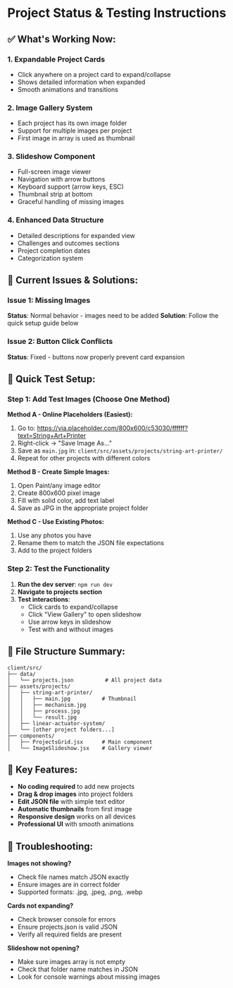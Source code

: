 # Project Status & Testing Instructions

## ✅ What's Working Now:

### 1. **Expandable Project Cards**
- Click anywhere on a project card to expand/collapse
- Shows detailed information when expanded
- Smooth animations and transitions

### 2. **Image Gallery System**
- Each project has its own image folder
- Support for multiple images per project
- First image in array is used as thumbnail

### 3. **Slideshow Component**
- Full-screen image viewer
- Navigation with arrow buttons
- Keyboard support (arrow keys, ESC)
- Thumbnail strip at bottom
- Graceful handling of missing images

### 4. **Enhanced Data Structure**
- Detailed descriptions for expanded view
- Challenges and outcomes sections
- Project completion dates
- Categorization system

## 🔧 Current Issues & Solutions:

### Issue 1: Missing Images
**Status**: Normal behavior - images need to be added
**Solution**: Follow the quick setup guide below

### Issue 2: Button Click Conflicts
**Status**: Fixed - buttons now properly prevent card expansion

## 🚀 Quick Test Setup:

### Step 1: Add Test Images (Choose One Method)

**Method A - Online Placeholders (Easiest):**
1. Go to: https://via.placeholder.com/800x600/c53030/ffffff?text=String+Art+Printer
2. Right-click → "Save Image As..."
3. Save as `main.jpg` in: `client/src/assets/projects/string-art-printer/`
4. Repeat for other projects with different colors

**Method B - Create Simple Images:**
1. Open Paint/any image editor
2. Create 800x600 pixel image
3. Fill with solid color, add text label
4. Save as JPG in the appropriate project folder

**Method C - Use Existing Photos:**
1. Use any photos you have
2. Rename them to match the JSON file expectations
3. Add to the project folders

### Step 2: Test the Functionality

1. **Run the dev server**: `npm run dev`
2. **Navigate to projects section**
3. **Test interactions**:
   - Click cards to expand/collapse
   - Click "View Gallery" to open slideshow
   - Use arrow keys in slideshow
   - Test with and without images

## 📁 File Structure Summary:

```
client/src/
├── data/
│   └── projects.json          # All project data
├── assets/projects/
│   ├── string-art-printer/
│   │   ├── main.jpg          # Thumbnail
│   │   ├── mechanism.jpg
│   │   ├── process.jpg
│   │   └── result.jpg
│   ├── linear-actuator-system/
│   └── [other project folders...]
├── components/
│   ├── ProjectsGrid.jsx      # Main component
│   └── ImageSlideshow.jsx    # Gallery viewer
```

## 🎯 Key Features:

- **No coding required** to add new projects
- **Drag & drop images** into project folders  
- **Edit JSON file** with simple text editor
- **Automatic thumbnails** from first image
- **Responsive design** works on all devices
- **Professional UI** with smooth animations

## 🐛 Troubleshooting:

**Images not showing?**
- Check file names match JSON exactly
- Ensure images are in correct folder
- Supported formats: .jpg, .jpeg, .png, .webp

**Cards not expanding?**
- Check browser console for errors
- Ensure projects.json is valid JSON
- Verify all required fields are present

**Slideshow not opening?**
- Make sure images array is not empty
- Check that folder name matches in JSON
- Look for console warnings about missing images